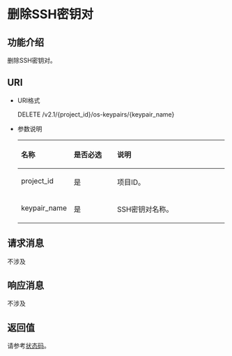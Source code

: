 # 删除SSH密钥对<a name="dew_02_0211"></a>

## 功能介绍<a name="s306004e5a98e4283a1bfcb4adc2fa508"></a>

删除SSH密钥对。

## URI<a name="sbbff16336947456f8342473caef444e2"></a>

-   URI格式

    DELETE /v2.1/\{project\_id\}/os-keypairs/\{keypair\_name\}

-   参数说明

    <a name="table189326204518"></a>
    <table><thead align="left"><tr id="row20932152012518"><th class="cellrowborder" valign="top" width="25.44%" id="mcps1.1.4.1.1"><p id="p15932142025111"><a name="p15932142025111"></a><a name="p15932142025111"></a>名称</p>
    </th>
    <th class="cellrowborder" valign="top" width="20.93%" id="mcps1.1.4.1.2"><p id="p793215202518"><a name="p793215202518"></a><a name="p793215202518"></a>是否必选</p>
    </th>
    <th class="cellrowborder" valign="top" width="53.63%" id="mcps1.1.4.1.3"><p id="p29321420165110"><a name="p29321420165110"></a><a name="p29321420165110"></a>说明</p>
    </th>
    </tr>
    </thead>
    <tbody><tr id="row893242075115"><td class="cellrowborder" valign="top" width="25.44%" headers="mcps1.1.4.1.1 "><p id="p49321820135110"><a name="p49321820135110"></a><a name="p49321820135110"></a>project_id</p>
    </td>
    <td class="cellrowborder" valign="top" width="20.93%" headers="mcps1.1.4.1.2 "><p id="p1593232055110"><a name="p1593232055110"></a><a name="p1593232055110"></a>是</p>
    </td>
    <td class="cellrowborder" valign="top" width="53.63%" headers="mcps1.1.4.1.3 "><p id="p159321020165112"><a name="p159321020165112"></a><a name="p159321020165112"></a>项目ID。</p>
    </td>
    </tr>
    <tr id="row159325201517"><td class="cellrowborder" valign="top" width="25.44%" headers="mcps1.1.4.1.1 "><p id="p169320206519"><a name="p169320206519"></a><a name="p169320206519"></a>keypair_name</p>
    </td>
    <td class="cellrowborder" valign="top" width="20.93%" headers="mcps1.1.4.1.2 "><p id="p59321420115112"><a name="p59321420115112"></a><a name="p59321420115112"></a>是</p>
    </td>
    <td class="cellrowborder" valign="top" width="53.63%" headers="mcps1.1.4.1.3 "><p id="p189321820205113"><a name="p189321820205113"></a><a name="p189321820205113"></a>SSH密钥对名称。</p>
    </td>
    </tr>
    </tbody>
    </table>


## 请求消息<a name="sa2cfd6b2f5f34f879f1e1a21f8123f29"></a>

不涉及

## 响应消息<a name="s212ddf26dea54058a346fa6a6a93f94b"></a>

不涉及

## 返回值<a name="s45a1d5602b9a4b5b942549cb65e046cc"></a>

请参考[状态码](状态码.md)。


